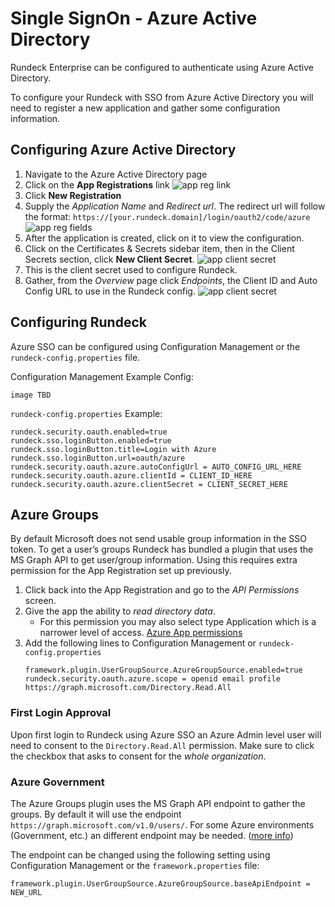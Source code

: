 # Single SignOn - Azure Active Directory

Rundeck Enterprise can be configured to authenticate using Azure Active Directory.

To configure your Rundeck with SSO from Azure Active Directory you will need to register a new application and gather some configuration information.

## Configuring Azure Active Directory

1. Navigate to the Azure Active Directory page
1. Click on the **App Registrations** link
    ![app reg link](~@assets/img/sso-azure-appreg.jpg)
1. Click **New Registration**
1. Supply the _Application Name_ and _Redirect url_.
    The redirect url will follow the format: `https://[your.rundeck.domain]/login/oauth2/code/azure`
    ![app reg fields](~@assets/img/sso-azure-registerapp.jpg)
1. After the application is created, click on it to view the configuration.
1. Click on the Certificates & Secrets sidebar item, then in the Client Secrets section, click **New Client Secret**.
    ![app client secret](~@assets/img/sso-azure-clientsecret.jpg)
1. This is the client secret used to configure Rundeck.
1. Gather, from the _Overview_ page click _Endpoints_, the Client ID and Auto Config URL to use in the Rundeck config.
    ![app client secret](~@assets/img/sso-azure-configvalues.jpg)

## Configuring Rundeck

Azure SSO can be configured using Configuration Management or the `rundeck-config.properties` file.

Configuration Management Example Config:

`image TBD`

`rundeck-config.properties` Example:

```
rundeck.security.oauth.enabled=true  
rundeck.sso.loginButton.enabled=true  
rundeck.sso.loginButton.title=Login with Azure  
rundeck.sso.loginButton.url=oauth/azure  
rundeck.security.oauth.azure.autoConfigUrl = AUTO_CONFIG_URL_HERE  
rundeck.security.oauth.azure.clientId = CLIENT_ID_HERE  
rundeck.security.oauth.azure.clientSecret = CLIENT_SECRET_HERE  
```

## Azure Groups

By default Microsoft does not send usable group information in the SSO token. To get a user’s groups Rundeck has bundled a plugin that uses the MS Graph API to get user/group information. Using this requires extra permission for the App Registration set up previously.

1. Click back into the App Registration and go to the _API Permissions_ screen.
1. Give the app the ability to _read directory data_.
    - For this permission you may also select type Application which is a narrower level of access.
    [Azure App permissions](~@assets/img/sso-azure-groupspermissions.jpg)
1. Add the following lines to Configuration Management or `rundeck-config.properties`
    ```
    framework.plugin.UserGroupSource.AzureGroupSource.enabled=true  
    rundeck.security.oauth.azure.scope = openid email profile https://graph.microsoft.com/Directory.Read.All
    ```

### First Login Approval

Upon first login to Rundeck using Azure SSO an Azure Admin level user will need to consent to the `Directory.Read.All` permission. Make sure to click the checkbox that asks to consent for the _whole organization_.

### Azure Government

The Azure Groups plugin uses the MS Graph API endpoint to gather the groups.  By default it will use the endpoint `https://graph.microsoft.com/v1.0/users/`.  For some Azure environments (Government, etc.) an different endpoint may be needed. ([more info](https://docs.microsoft.com/en-us/answers/questions/434905/microsoft-graph-api-for-azure-us-government-plan.html))  

The endpoint can be changed using the following setting using Configuration Management or the `framework.properties` file:

```
framework.plugin.UserGroupSource.AzureGroupSource.baseApiEndpoint = NEW_URL
```
